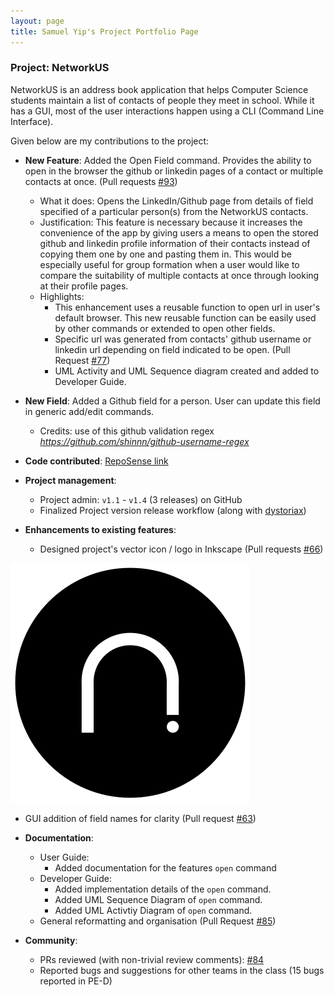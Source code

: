 ```yaml
---
layout: page
title: Samuel Yip's Project Portfolio Page
---
```


### Project: NetworkUS

NetworkUS is an address book application that helps Computer Science students maintain a list of contacts of people they meet in school. While it has a GUI, most of the user interactions happen using a CLI (Command Line Interface).

Given below are my contributions to the project:

* **New Feature**: Added the Open Field command. Provides the ability to open in the browser the github or linkedin pages of a contact or multiple contacts at once. (Pull requests [\#93](https://github.com/AY2122S1-CS2103T-T10-3/tp/pull/93))
  * What it does: Opens the LinkedIn/Github page from details of field specified of a particular person(s) from the NetworkUS contacts.
  * Justification: This feature is necessary because it increases the convenience of the app by giving users a means to open the stored github and linkedin profile information of their contacts instead of copying them one by one and pasting them in. This would be especially useful for group formation when a user would like to compare the suitability of multiple contacts at once through looking at their profile pages.
  * Highlights:
    * This enhancement uses a reusable function to open url in user's default browser. This new reusable function can be easily used by other commands or extended to open other fields.
    * Specific url was generated from contacts' github username or linkedin url depending on field indicated to be open. (Pull Request [\#77](https://github.com/AY2122S1-CS2103T-T10-3/tp/pull/77))
    * UML Activity and UML Sequence diagram created and added to Developer Guide.


* **New Field**: Added a Github field for a person. User can update this field in generic add/edit commands.
  * Credits: use of this github validation regex *https://github.com/shinnn/github-username-regex*


* **Code contributed**: [RepoSense link](https://nus-cs2103-ay2122s1.github.io/tp-dashboard/?search=&sort=groupTitle&sortWithin=title&since=2021-09-17&timeframe=commit&mergegroup=&groupSelect=groupByRepos&breakdown=false)


* **Project management**:
  * Project admin: `v1.1` - `v1.4` (3 releases) on GitHub
  * Finalized Project version release workflow (along with [dystoriax](https://ay2122s1-cs2103t-t10-3.github.io/tp/team/dystoriax.html))


* **Enhancements to existing features**:
  * Designed project's vector icon / logo in Inkscape (Pull requests [\#66](https://github.com/AY2122S1-CS2103T-T10-3/tp/pull/66/files))

![Ui](../images/networkUS_icon.png)

  * GUI addition of field names for clarity (Pull request [\#63](https://github.com/AY2122S1-CS2103T-T10-3/tp/pull/63/files))


* **Documentation**:
  * User Guide:
    * Added documentation for the features `open` command
  * Developer Guide:
    * Added implementation details of the `open` command.
    * Added UML Sequence Diagram of `open` command.
    * Added UML Activtiy Diagram of `open` command.
  * General reformatting and organisation (Pull Request [\#85](https://github.com/AY2122S1-CS2103T-T10-3/tp/pull/85/files))


* **Community**:
  * PRs reviewed (with non-trivial review comments): [\#84](https://github.com/AY2122S1-CS2103T-T10-3/tp/pull/84)
  * Reported bugs and suggestions for other teams in the class (15 bugs reported in PE-D)
